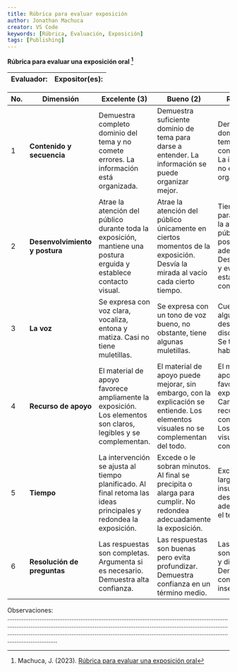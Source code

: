 ```yaml
---
title: Rúbrica para evaluar exposición
author: Jonathan Machuca
creator: VS Code
keywords: [Rúbrica, Evaluación, Exposición]
tags: [Publishing]
---
```


**Rúbrica para evaluar una exposición oral [^1]**

| Evaluador: | Expositor(es): |
| ---------- | -------------- |

| **No.** | **Dimensión**                  | Excelente (3)                                                | **Bueno (2)**                                                | **Regular (1)**                                              | **Total** |
| ------- | ------------------------------ | ------------------------------------------------------------ | ------------------------------------------------------------ | ------------------------------------------------------------ | --------- |
| 1       | **Contenido y secuencia**      | Demuestra completo dominio del tema y no comete errores. La información está organizada. | Demuestra suficiente dominio de tema para darse a entender. La información se puede organizar mejor. | Demuestra poco dominio del tema y rectifica continuamente. La información no está bien organizada. |           |
| 2       | **Desenvolvimiento y postura** | Atrae la atención del público durante toda la exposición, mantiene una postura erguida y establece contacto visual. | Atrae la atención del público únicamente en ciertos momentos de la exposición. Desvía la mirada al vacío cada cierto tiempo. | Tiene problemas para conseguir la atención del público. La postura no es adecuada. Desvía la mirada y evita establecer contacto visual. |           |
| 3       | **La voz**                     | Se expresa con voz clara, vocaliza, entona y matiza. Casi no tiene muletillas. | Se expresa con un tono de voz bueno, no obstante, tiene algunas muletillas. | Cuesta entender algunas frases, desarrolla un discurso plano. Se traba al hablar. |           |
| 4       | **Recurso de apoyo**           | El material de apoyo favorece ampliamente la exposición. Los elementos son claros, legibles y se complementan. | El material de apoyo puede mejorar, sin embargo, con la explicación se entiende. Los elementos visuales no se complementan del todo. | El material de apoyo no favorece la exposición. Cambia entre recursos constantemente. Los elementos visuales no se complementan. |           |
| 5       | **Tiempo**                     | La intervención se ajusta al tiempo planificado. Al final retoma las ideas principales y redondea la exposición. | Excede o le sobran minutos. Al final se precipita o alarga para cumplir. No redondea adecuadamente la exposición. | Excesivamente largo o insuficiente para desarrollar adecuadamente el tema. |           |
| 6       | **Resolución de preguntas**    | Las respuestas son completas. Argumenta si es necesario. Demuestra alta confianza. | Las respuestas son buenas pero evita profundizar. Demuestra confianza en un término medio. | Las respuestas son incorrectas y divaga. Demuestra constante inseguridad. |           |

Observaciones: ................................................................................................................................................................................................................................................................................................................................................................................................................

[^1]: Machuca, J. (2023). [Rúbrica para evaluar una exposición oral](https://github.com/jamydx/lecciones-de-fisica/blob/main/recursos_evaluacion/rubrica_exposicion.pdf)
